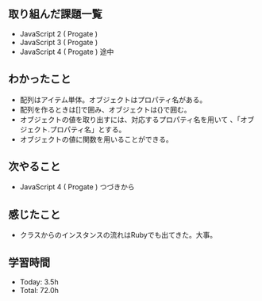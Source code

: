 ## 取り組んだ課題一覧
- JavaScript 2 ( Progate )
- JavaScript 3 ( Progate )
- JavaScript 4 ( Progate ) 途中
## わかったこと
- 配列はアイテム単体。オブジェクトはプロパティ名がある。
- 配列を作るときは[]で囲み、オブジェクトは{}で囲む。
- オブジェクトの値を取り出すには、対応するプロパティ名を用いて 、「オブジェクト.プロパティ名」とする。
- オブジェクトの値に関数を用いることができる。
## 次やること
- JavaScript 4 ( Progate ) つづきから
## 感じたこと
- クラスからのインスタンスの流れはRubyでも出てきた。大事。
## 学習時間
- Today: 3.5h
- Total: 72.0h
